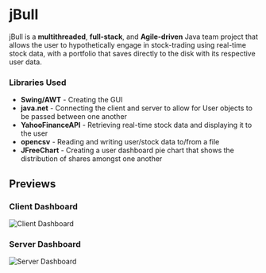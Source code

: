 # jBull
jBull is a **multithreaded**, **full-stack**, and **Agile-driven** Java team project that allows the user to hypothetically engage in stock-trading using real-time stock data, with a portfolio that saves directly to the disk with its respective user data.

### Libraries Used
- **Swing/AWT** - Creating the GUI
- **java.net** - Connecting the client and server to allow for User objects to be passed between one another
- **YahooFinanceAPI** - Retrieving real-time stock data and displaying it to the user
- **opencsv** - Reading and writing user/stock data to/from a file
- **JFreeChart** - Creating a user dashboard pie chart that shows the distribution of shares amongst one another

## Previews
### Client Dashboard
![Client Dashboard](https://user-images.githubusercontent.com/30938391/168407830-58e74be0-d760-4173-b1b5-335f3a388935.PNG)

### Server Dashboard
![Server Dashboard](https://user-images.githubusercontent.com/30938391/168412303-ff8605e9-73d0-40d3-8bb8-838eb14d1488.PNG)
